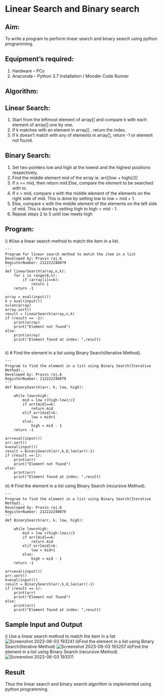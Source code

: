 # Linear Search and Binary search
## Aim:
To write a program to perform linear search and binary search using python programming.
## Equipment’s required:
1.	Hardware – PCs
2.	Anaconda – Python 3.7 Installation / Moodle-Code Runner
## Algorithm:
## Linear Search:
1.	Start from the leftmost element of array[] and compare k with each element of array[] one by one.
2.	If k matches with an element in array[] , return the index.
3.	If k doesn’t match with any of elements in array[], return -1 or element not found.
## Binary Search:
1.	Set two pointers low and high at the lowest and the highest positions respectively.
2.	Find the middle element mid of the array ie. arr[(low + high)/2]
3.	If x == mid, then return mid.Else, compare the element to be searched with m.
4.	If x > mid, compare x with the middle element of the elements on the right side of mid. This is done by setting low to low = mid + 1.
5.	Else, compare x with the middle element of the elements on the left side of mid. This is done by setting high to high = mid - 1.
6.	Repeat steps 2 to 5 until low meets high
## Program:
i)	#Use a linear search method to match the item in a list.
```
''' 
Program for linear search method to match the item in a list
Developed by: Pravin raj.A
RegisterNumber: 212222240079
'''
def linearSearch(array,n,k):
    for i in range(0,n):
        if (array[i]==k):
            return i
    return -1
    
array = eval(input())
k = eval(input()) 
n=len(array)
array.sort()
result = linearSearch(array,n,k)
if (result == -1):
    print(array)
    print("Element not found")
else:
    print(array)
    print("Element found at index: ",result)


```
ii)	# Find the element in a list using Binary Search(Iterative Method).
```
''' 
Program to find the element in a list using Binary Search(Iterative Method)..
Developed by: Pravin raj.A
RegisterNumber: 212222240079
'''
def BinarySearch(arr, k, low, high):
    
    while low<=high:
        mid = low +(high-low)//2
        if arr[mid]==k:
            return mid
        elif arr[mid]<k:
            low = mid+1
        else:
            high = mid - 1
    return -1

arr=eval(input())
arr.sort()
k=eval(input())
result = BinarySearch(arr,k,0,len(arr)-1)
if (result ==-1):
    print(arr)
    print("Element not found")
else:
    print(arr)
    print("Element found at index: ",result)
```
iii)	# Find the element in a list using Binary Search (recursive Method).
```
''' 
Program to find the element in a list using Binary Search(Iterative Method)..
Developed by: Pravin raj.A
RegisterNumber: 212222240079
'''
def BinarySearch(arr, k, low, high):
    
    while low<=high:
        mid = low +(high-low)//2
        if arr[mid]==k:
            return mid
        elif arr[mid]<k:
            low = mid+1
        else:
            high = mid - 1
    return -1

arr=eval(input())
arr.sort()
k=eval(input())
result = BinarySearch(arr,k,0,len(arr)-1)
if (result ==-1):
    print(arr)
    print("Element not found")
else:
    print(arr)
    print("Element found at index: ",result)
```
## Sample Input and Output
i) Use a linear search method to match the item in a list
![Screenshot 2023-06-03 193241](https://github.com/Apravinraj/Search-Algorithm/assets/118707879/6b291567-0d3a-4657-9321-e86a34c7fb73)
ii)Find the element in a list using Binary Search(Iterative Method)
![Screenshot 2023-06-03 193257](https://github.com/Apravinraj/Search-Algorithm/assets/118707879/1bbfa170-6952-40a1-842c-d9c4eef52827)
iii)Find the element in a list using Binary Search (recursive Method).
![Screenshot 2023-06-03 193311](https://github.com/Apravinraj/Search-Algorithm/assets/118707879/fe500151-bb5e-458f-a98a-556c0239ea18)

## Result
Thus the linear search and binary search algorithm is implemented using python programming.
